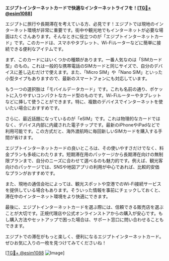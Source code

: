 **エジプトインターネットカードで快適なインターネットライフを！[[TG💪+ @esim1088](https://t.me/s/esim1088)]**

エジプトに旅行や長期滞在を考えている方、必見です！エジプトでは現地のインターネット環境が非常に重要です。街中や観光地でもインターネットが必要な場面はたくさんあります。そんなときに役立つのが「エジプトインターネットカード」です。このカードは、スマホやタブレット、Wi-Fiルーターなどに簡単に接続できる便利なアイテムです。

まず、このカードにはいくつかの種類があります。一番人気なのは「SIMカード型」のもの。これは一般的な携帯電話のSIMカードと同じサイズで、自分のデバイスに差し込むだけで使えます。また、「Micro SIM」や「Nano SIM」といった小型タイプもありますので、最新のスマートフォンにも対応しています。

もう一つの選択肢は「モバイルデータカード」です。これも名前の通り、ポケットに入りやすいコンパクトなカード型のものです。Wi-Fiルーターやタブレットなどに挿して使うことができます。特に、複数のデバイスでインターネットを使いたい場合におすすめです。

さらに、最近話題になっているのが「eSIM」です。これは物理的なカードではなく、デバイス内部に内蔵された電子チップです。最新のiPhoneやiPadなどで利用可能です。この方式だと、海外渡航時に毎回新しいSIMカードを購入する手間が省けます。

エジプトインターネットカードの良いところは、その使いやすさだけでなく、料金プランも多岐にわたります。短期滞在用のパッケージから長期滞在向けの無制限プランまで、自分のニーズに合わせて選べるのも魅力的です。例えば、観光客向けのパッケージでは、SNSや地図アプリの利用が中心であれば、比較的安価なプランがおすすめです。

また、現地の通信会社によっては、観光スポットや空港でのWi-Fi接続サービスを提供している場合もあります。そういった情報を事前にチェックしておくと、滞在中のインターネット環境をより快適にできます。

最後に、エジプトインターネットカードを選ぶ際には、信頼できる販売店を選ぶことが大切です。正規代理店や公式オンラインストアからの購入が安心です。もし購入方法やセットアップで困った場合は、サポート窓口に問い合わせることもできます。

エジプトでの滞在がもっと楽しく、便利になるエジプトインターネットカード。ぜひお気に入りの一枚を見つけてみてくださいね！

[[TG💪+ @esim1088](https://t.me/s/esim1088) ![Image](https://i.postimg.cc/Y0z9fWf4/image.png)]